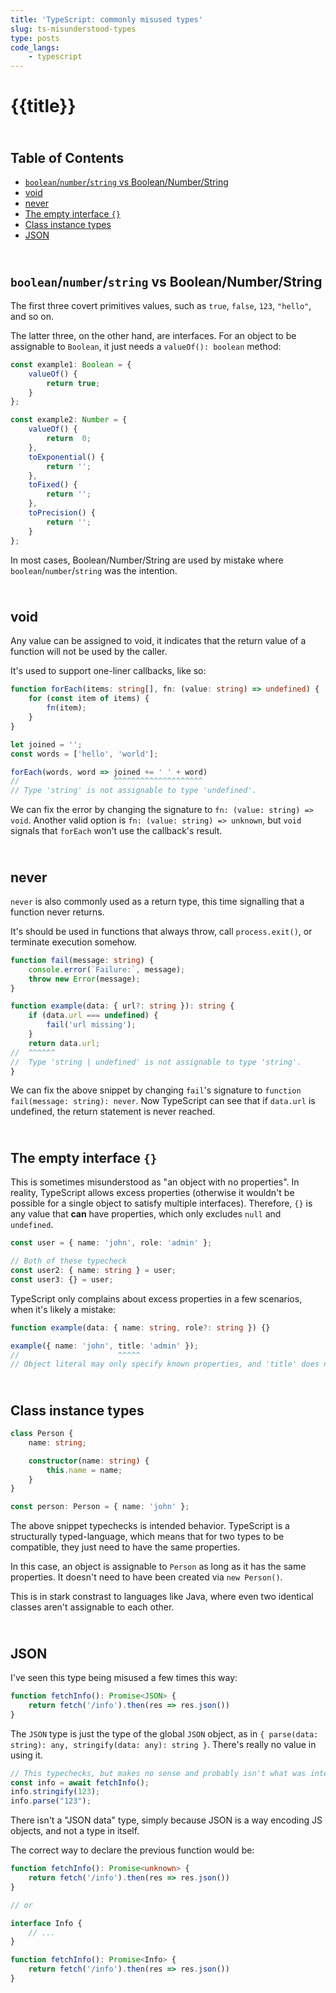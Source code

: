 ```yaml
---
title: 'TypeScript: commonly misused types'
slug: ts-misunderstood-types
type: posts
code_langs:
    - typescript
---
```


<style>
h2 {
    padding-top: 1.5rem;
}
</style>

# {{title}}

## Table of Contents

- [`boolean`/`number`/`string` vs Boolean/Number/String](#booleannumberst)
- [void](#void)
- [never](#never)
- [The empty interface `{}`](#theemptyinterfa)
- [Class instance types](#classinstancety)
- [JSON](#json)

## `boolean`/`number`/`string` vs Boolean/Number/String

The first three covert primitives values, such as `true`, `false`, `123`, `"hello"`, and so on.

The latter three, on the other hand, are interfaces. For an object to be assignable to `Boolean`,
it just needs a `valueOf(): boolean` method:

```ts
const example1: Boolean = {
    valueOf() {
        return true;
    }
};

const example2: Number = {
    valueOf() {
        return  0;
    },
    toExponential() {
        return '';
    },
    toFixed() {
        return '';
    },
    toPrecision() {
        return '';
    }
};
```

In most cases, Boolean/Number/String are used by mistake where `boolean`/`number`/`string` was the intention.

## void

Any value can be assigned to void, it indicates that the return value of a function will not be used by the caller.

It's used to support one-liner callbacks, like so:

```ts
function forEach(items: string[], fn: (value: string) => undefined) {
    for (const item of items) {
        fn(item);
    }
}

let joined = '';
const words = ['hello', 'world'];

forEach(words, word => joined += ' ' + word)
//                     ^^^^^^^^^^^^^^^^^^^^
// Type 'string' is not assignable to type 'undefined'.
```

We can fix the error by changing the signature to `fn: (value: string) => void`. Another valid option is `fn: (value: string) => unknown`, but `void` signals that `forEach` won't use the callback's result.

## never

`never` is also commonly used as a return type, this time signalling that a function never returns.

It's should be used in functions that always throw, call `process.exit()`, or terminate execution somehow.

```ts
function fail(message: string) {
    console.error(`Failure:`, message);
    throw new Error(message);
}

function example(data: { url?: string }): string {
    if (data.url === undefined) {
        fail('url missing');
    }
    return data.url;
//  ^^^^^^
//  Type 'string | undefined' is not assignable to type 'string'.
}
```

We can fix the above snippet by changing `fail`'s signature to `function fail(message: string): never`. Now TypeScript can see that if `data.url` is undefined, the return statement is never reached.

## The empty interface `{}`

This is sometimes misunderstood as "an object with no properties". In reality, TypeScript allows excess properties (otherwise it wouldn't be possible for a single object to satisfy multiple interfaces). Therefore, `{}` is any value that **can** have properties, which only excludes `null` and `undefined`.

```ts
const user = { name: 'john', role: 'admin' };

// Both of these typecheck
const user2: { name: string } = user;
const user3: {} = user;
```

TypeScript only complains about excess properties in a few scenarios, when it's likely a mistake:

```ts
function example(data: { name: string, role?: string }) {}

example({ name: 'john', title: 'admin' });
//                      ^^^^^
// Object literal may only specify known properties, and 'title' does not exist in type '{ name: string; role: string; }'.
```

## Class instance types

```ts
class Person {
    name: string;

    constructor(name: string) {
        this.name = name;
    }
}

const person: Person = { name: 'john' };
```

The above snippet typechecks is intended behavior. TypeScript is a structurally typed-language, which means that for two types to be compatible, they just need to have the same properties.

In this case, an object is assignable to `Person` as long as it has the same properties. It doesn't need to have been created via `new Person()`.

This is in stark constrast to languages like Java, where even two identical classes aren't assignable to each other.



## JSON

I've seen this type being misused a few times this way:

```ts
function fetchInfo(): Promise<JSON> {
    return fetch('/info').then(res => res.json())
}
```

The `JSON` type is just the type of the global `JSON` object, as in `{ parse(data: string): any, stringify(data: any): string }`.
There's really no value in using it.

```ts
// This typechecks, but makes no sense and probably isn't what was intended.
const info = await fetchInfo();
info.stringify(123);
info.parse("123");
```

There isn't a "JSON data" type, simply because JSON is a way encoding JS objects, and not a type in itself.

The correct way to declare the previous function would be:

```ts
function fetchInfo(): Promise<unknown> {
    return fetch('/info').then(res => res.json())
}

// or

interface Info {
    // ...
}

function fetchInfo(): Promise<Info> {
    return fetch('/info').then(res => res.json())
}
```